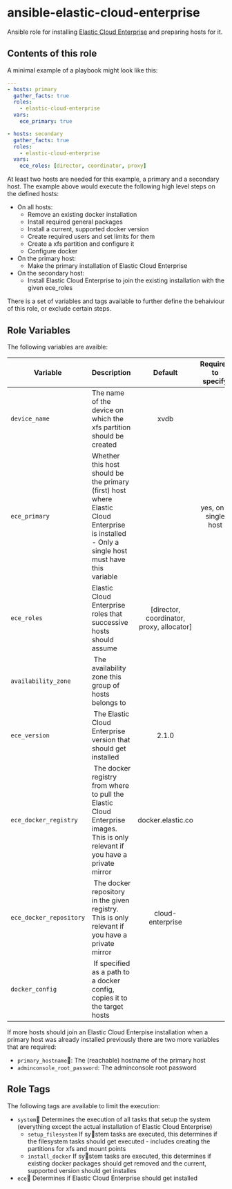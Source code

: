 ansible-elastic-cloud-enterprise
================================

Ansible role for installing [Elastic Cloud Enterprise](https://www.elastic.co/products/ece) and preparing hosts for it.

Contents of this role
---------------------

A minimal example of a playbook might look like this:

```yaml
---
- hosts: primary
  gather_facts: true
  roles:
    - elastic-cloud-enterprise
  vars:
    ece_primary: true

- hosts: secondary
  gather_facts: true
  roles:
    - elastic-cloud-enterprise
  vars:
    ece_roles: [director, coordinator, proxy]
```

At least two hosts are needed for this example, a primary and a secondary host. The example above would execute the following high level steps on the defined hosts:
- On all hosts:
  - Remove an existing docker installation
  - Install required general packages
  - Install a current, supported docker version
  - Create required users and set limits for them
  - Create a xfs partition and configure it
  - Configure docker
- On the primary host:
  - Make the primary installation of Elastic Cloud Enterprise 
- On the secondary host:
  - Install Elastic Cloud Enterprise to join the existing installation with the given ece_roles

There is a set of variables and tags available to further define the behaiviour of this role, or exclude certain steps.


Role Variables
--------------
The following variables are avaible:

| Variable                | Description                                                                                                                                   | Default                                     | Required to specify               |
| ----------------------- | --------------------------------------------------------------------------------------------------------------------------------------------- |:-------------------------------------------:|:---------------------------------:|
| `device_name`           | The name of the device on which the xfs partition should be created                                                                           | xvdb                                        |                                   |
| `ece_primary`           | Whether this host should be the primary (first) host where Elastic Cloud Enterprise is installed - Only a single host must have this variable |                                             | yes, on a single host             |
| `ece_roles`             | Elastic Cloud Enterprise roles that successive hosts should assume                                                                            | [director, coordinator, proxy, allocator]   |                                   |
| `availability_zone`     | The availability zone this group of hosts belongs to                                                                                          |                                             |                                   |
| `ece_version`           | The Elastic Cloud Enterprise version that should get installed                                                                                | 2.1.0                                       |                                   |
| `ece_docker_registry`   | The docker registry from where to pull the Elastic Cloud Enterprise images. This is only relevant if you have a private mirror                | docker.elastic.co                           |                                   |
| `ece_docker_repository` | The docker repository in the given registry. This is only relevant if you have a private mirror                                               | cloud-enterprise                            |                                   |
| `docker_config`         | If specified as a path to a docker config, copies it to the target hosts                                                                      |                                             |                                   |

If more hosts should join an Elastic Cloud Enterpise installation when a primary host was already installed previously there are two more variables that are required:
- `primary_hostname`: The (reachable) hostname of the primary host
- `adminconsole_root_password`: The adminconsole root password


Role Tags
---------
The following tags are available to limit the execution:
- `system` Determines the execution of all tasks that setup the system (everything except the actual installation of Elastic Cloud Enterprise) 
    - `setup_filesystem` If system tasks are executed, this determines if the filesystem tasks should get executed - includes creating the partitions for xfs and mount points 
    - `install_docker` If system tasks are executed, this determines if existing docker packages should get removed and the current, supported version should get installes
- `ece` Determines if Elastic Cloud Enterprise should get installed

